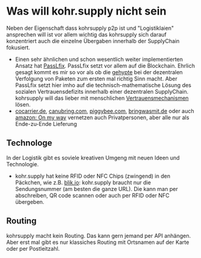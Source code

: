 # Was will kohr.supply nicht sein


Neben der Eigenschaft dass kohrsupply p2p ist und "Logistiklaien" ansprechen will ist vor allem wichtig das kohrsupply sich darauf konzentriert auch die einzelne Übergaben innerhalb der SupplyChain fokusiert.

* Einen sehr  ähnlichen und schon wesentlich weiter implementierten Ansatz hat [PassLfix](http://pacifics.org/). PassLfix setzt vor allem auf die Blockchain. Ehrlich gesagt kommt es mir so vor als ob die [gehypte](http://blog.fefe.de/?q=Blockchain) bei der dezentralen Verfolgung von Paketen zum ersten mal richtig Sinn macht. Aber PassLfix setzt hier imho auf die technisch-mathematische Lösung des sozialen Vertrauensdefizits innerhalb einer dezentralen SupplyChain. kohrsupply will das lieber mit menschlichen [Vertrauensmechanismen](https://github.com/klml/kohrsupply/issues/1) lösen.
* [cocarrier.de](https://cocarrier.de), [canubring.com](http://www.canubring.com), [piggybee.com](https://www.piggybee.com), [bringwasmit.de](https://www.bringwasmit.de) oder auch [amazon: On my way](https://www.logistik-watchblog.de/unternehmen/286-amazon-pakete-privatpersonen-liefern.html) vernetzen auch Privatpersonen, aber alle nur als Ende-zu-Ende Lieferung


## Technologe
In der Logistik gibt es soviele kreativen Umgeng mit neuen Ideen und Technologie.

* kohr.supply hat keine RFID oder NFC Chips (zwingend) in den Päckchen, wie z.B. [blik.io](https://www.blik.io): kohr.supply braucht nur die Sendungsnummer (am besten die ganze URL). Die kann man per abschreiben, QR code scannen oder auch per RFID oder NFC übergeben. 


## Routing

kohrsupply macht kein Routing. Das kann gern jemand  per API anhängen. Aber erst mal gibt es nur klassiches Routing mit Ortsnamen auf der Karte oder per Postleitzahl.
